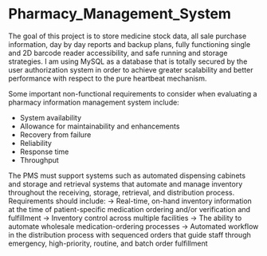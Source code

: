 # Pharmacy_Management_System

The goal of this project is to store medicine stock data, all sale purchase information, day by day reports and backup plans, 
fully functioning single and 2D barcode reader accessibility, and safe running and storage strategies.
I am using MySQL as a database that is totally secured by the user authorization system in order to achieve greater scalability and 
better performance with respect to the pure heartbeat mechanism.

Some important non-functional requirements to consider when evaluating a pharmacy information management system include:
* System availability
* Allowance for maintainability and enhancements
* Recovery from failure
* Reliability
* Response time
* Throughput

The PMS must support systems such as automated dispensing cabinets and storage and retrieval systems that automate and manage inventory 
throughout the receiving, storage, retrieval, and distribution process. Requirements should include:
-> Real-time, on-hand inventory information at the time of patient-specific medication ordering and/or verification and fulfillment
-> Inventory control across multiple facilities
-> The ability to automate wholesale medication-ordering processes
-> Automated workflow in the distribution process with sequenced orders that guide staff through emergency, high-priority, routine, and batch order fulfillment
